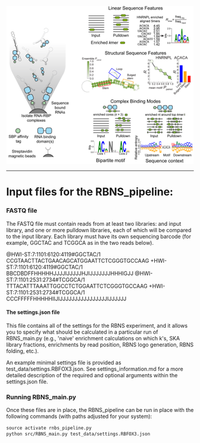 ![Logo](../img/RBNS_logo.png)

***
# Input files for the RBNS_pipeline:

### FASTQ file

The FASTQ file must contain reads from at least two libraries: and input library, and one or more pulldown libraries, each of which will be compared to the input library. Each library must have its own sequencing barcode (for example, GGCTAC and TCGGCA as in the two reads below).

@HWI-ST:7:1101:6120:4119#GGCTAC/1
CCGTAACTTACTGAACAGCATGGAATTCTCGGGTGCCAAG
+HWI-ST:7:1101:6120:4119#GGCTAC/1
BBCDBDFFHHHHHJJJJIJJJJJHJIJJJJJJJHHHIGJJ
@HWI-ST:7:1101:2531:2734#TCGGCA/1
TTTACATTTAAATTGGCCTCTGGAATTCTCGGGTGCCAAG
+HWI-ST:7:1101:2531:2734#TCGGCA/1
CCCFFFFFHHHHHIIJIJJJJJJJJJJJJJJJJIJJJJJJ


#### The settings.json file

This file contains all of the settings for the RBNS experiment, and it allows you to specify what should be calculated in a particular run of RBNS_main.py (e.g., 'naive' enrichment calculations on which k's, SKA library fractions, enrichments by read position, RBNS logo generation, RBNS folding, etc.).

An example minimal settings file is provided as test_data/settings.RBFOX3.json. See settings_information.md for a more detailed description of the required and optional arguments within the settings.json file.


### Running RBNS_main.py

Once these files are in place, the RBNS_pipeline can be run in place with the following commands (with paths adjusted for your system):
	
	source activate rnbs_pipeline.py
	python src/RBNS_main.py test_data/settings.RBFOX3.json
